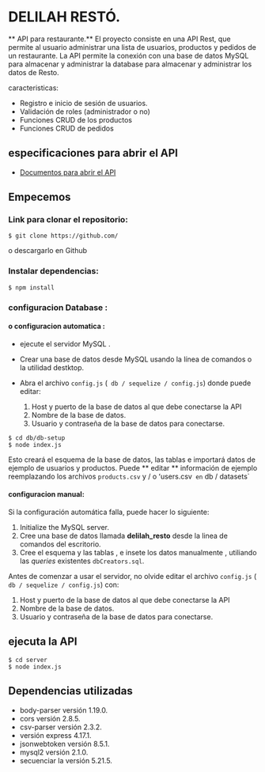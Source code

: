 # **DELILAH RESTÓ**.

**  API para restaurante.**
El proyecto consiste en una API Rest, que permite al usuario administrar una lista de usuarios, productos y pedidos de un restaurante.
La API permite la conexión con una base de datos MySQL para almacenar y administrar la database para almacenar y administrar los datos de Resto.



caracteristicas:

- Registro e inicio de sesión de usuarios.
- Validación de roles (administrador o no)
- Funciones CRUD de los productos
- Funciones CRUD de pedidos



##  especificaciones para abrir el API

- [Documentos para abrir el API](/spec.yml)

## Empecemos

### Link para clonar el repositorio:

```
$ git clone https://github.com/
```

o descargarlo en  Github

### Instalar dependencias:

```
$ npm install
```


### configuracion Database :

#### o configuracion automatica :

- ejecute el servidor  MySQL .

- Crear una base de datos desde MySQL usando la línea de comandos o la utilidad destktop.

- Abra el archivo `config.js` (` db / sequelize / config.js`) donde puede editar:

  1. Host y puerto de la base de datos al que debe conectarse la API
  2. Nombre de la base de datos.
  3. Usuario y contraseña de la base de datos para conectarse.
 

```
$ cd db/db-setup
$ node index.js

```
Esto creará el esquema de la base de datos, las tablas e importará datos de ejemplo de usuarios y productos. Puede ** editar ** información de ejemplo reemplazando los archivos `products.csv` y / o ʻusers.csv` en` db / datasets`


#### configuracion manual:
Si la configuración automática falla, puede hacer lo siguiente:


1. Initialize the MySQL server.
2. Cree una base de datos llamada **delilah_resto** desde la linea de comandos del escritorio.
3. Cree el esquema y las tablas , e insete los datos manualmente , utiliando las  _queries_ existentes  `dbCreators.sql`.

Antes de comenzar a usar el servidor, no olvide editar el archivo `config.js` (` db / sequelize / config.js`) con:

1. Host y puerto de la base de datos al que debe conectarse la API
2. Nombre de la base de datos.
3. Usuario y contraseña de la base de datos para conectarse.


## ejecuta la API

```
$ cd server
$ node index.js
```
## Dependencias utilizadas

- body-parser versión 1.19.0.
- cors versión 2.8.5.
- csv-parser versión 2.3.2.
- versión express 4.17.1.
- jsonwebtoken versión 8.5.1.
- mysql2 versión 2.1.0.
- secuenciar la versión 5.21.5.
